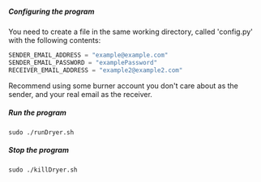 ##### Configuring the program
You need to create a file in the same working directory, called 'config.py' with the following contents:  
```python
SENDER_EMAIL_ADDRESS = "example@example.com"
SENDER_EMAIL_PASSWORD = "examplePassword"
RECEIVER_EMAIL_ADDRESS = "example2@example2.com"
```
Recommend using some burner account you don't care about as the sender, and your real email as the receiver.

##### Run the program
`sudo ./runDryer.sh`

##### Stop the program
`sudo ./killDryer.sh`

